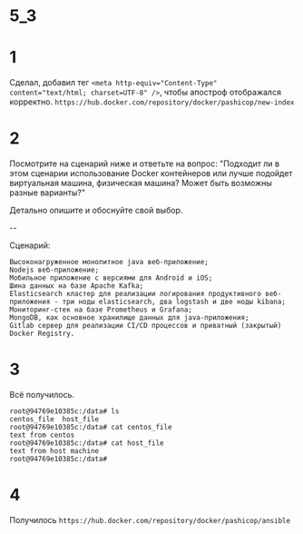 # 5_3
# 1
Сделал, добавил тег `<meta http-equiv="Content-Type" content="text/html; charset=UTF-8" />`, чтобы апостроф отображался корректно.
`https://hub.docker.com/repository/docker/pashicop/new-index`

# 2

Посмотрите на сценарий ниже и ответьте на вопрос: "Подходит ли в этом сценарии использование Docker контейнеров или лучше подойдет виртуальная машина, физическая машина? Может быть возможны разные варианты?"

Детально опишите и обоснуйте свой выбор.

--

Сценарий:

    Высоконагруженное монолитное java веб-приложение;
    Nodejs веб-приложение;
    Мобильное приложение c версиями для Android и iOS;
    Шина данных на базе Apache Kafka;
    Elasticsearch кластер для реализации логирования продуктивного веб-приложения - три ноды elasticsearch, два logstash и две ноды kibana;
    Мониторинг-стек на базе Prometheus и Grafana;
    MongoDB, как основное хранилище данных для java-приложения;
    Gitlab сервер для реализации CI/CD процессов и приватный (закрытый) Docker Registry.

# 3
Всё получилось.
```
root@94769e10385c:/data# ls
centos_file  host_file
root@94769e10385c:/data# cat centos_file 
text from centos
root@94769e10385c:/data# cat host_file 
text from host machine
root@94769e10385c:/data# 
```
# 4
Получилось
`https://hub.docker.com/repository/docker/pashicop/ansible`

